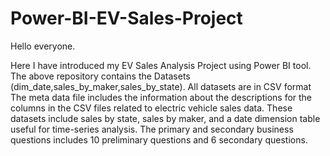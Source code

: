 # Power-BI-EV-Sales-Project

Hello everyone.

Here I have introduced my EV Sales Analysis Project using Power BI tool. 
The above repository contains the Datasets (dim_date,sales_by_maker,sales_by_state). All datasets are in CSV format
The meta data file includes the information about the descriptions for the columns in the CSV files related to electric vehicle sales data. These datasets include sales by state, sales by maker, and a date dimension table useful for time-series analysis.
The primary and secondary business questions includes 10 preliminary questions and 6 secondary questions.
